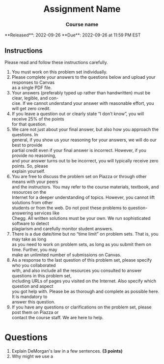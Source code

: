 <center><h1>Assignment Name</h1></center>
<center><h3>Course name</h3></center>
**Released**: 2022-09-26
**Due**: 2022-09-26 at 11:59 PM EST

## Instructions
Please read and follow these instructions carefully.  
1. You must work on this problem set individually.  
2. Please complete your answers to the questions below and upload your responses to Canvas  
as a single PDF file.  
3. Your answers (preferably typed up rather than handwritten) must be clear, legible, and con-  
cise. If we cannot understand your answer with reasonable effort, you will get zero credit.  
4. If you leave a question out or clearly state “I don’t know”, you will receive 25% of the points  
for that question.  
5. We care not just about your final answer, but also how you approach the questions. In  
general, if you show us your reasoning for your answers, we will do our best to provide  
partial credit even if your final answer is incorrect. However, if you provide no reasoning,  
and your answer turns out to be incorrect, you will typically receive zero points. So, please  
explain yourself.  
6. You are free to discuss the problem set on Piazza or through other means with your peers  
and the instructors. You may refer to the course materials, textbook, and resources on the  
Internet for a deeper understanding of topics. However, you cannot lift solutions from other  
students or from the web. Do not post these problems to question-answering services like  
Chegg. All written solutions must be your own. We run sophisticated software to detect  
plagiarism and carefully monitor student answers.  
7. There is a due date/time but no “time limit” on problem sets. That is, you may take as long  
as you need to work on problem sets, as long as you submit them on time. Further, you may  
make an unlimited number of submissions on Canvas.  
8. As a response to the last question of this problem set, please specify who you collaborated  
with, and also include all the resources you consulted to answer questions in this problem set,  
including URLs of pages you visited on the Internet. Also specify which question and aspect  
you got help with. Please be as thorough and complete as possible here. It is mandatory to  
answer this question.  
9. If you have any questions or clarifications on the problem set, please post them on Piazza or  
contact the course staff. We are here to help.

# Questions
1. Explain DeMorgan's law in a few sentences. **(3 points)**
2. Why might we use a 